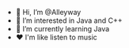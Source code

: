 - 👋 Hi, I’m @Alleyway
- 👀 I’m interested in Java and C++
- 🌱 I’m currently learning Java
- ❤️ I'm like listen to music

<!---
jh2002with2003/jh2002with2003 is a ✨ special ✨ repository because its `README.md` (this file) appears on your GitHub profile.
You can click the Preview link to take a look at your changes.
--->
